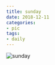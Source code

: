 ```yaml
---
title: sunday
date: 2018-12-11
categories: 
- pic
tags:
- daily
---
```


![sunday](https://cdn.jsdelivr.net/gh/nber1994/fu0k@master/uPic/sunday.jpeg)
